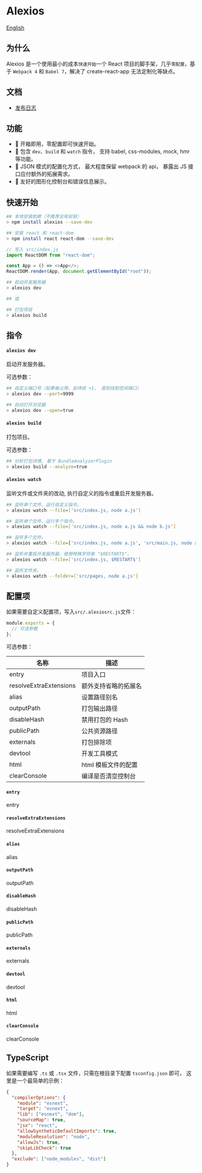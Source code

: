# Alexios

[English](./README.md)

## 为什么

Alexios 是一个使用最小的成本`快速开始`一个 React 项目的脚手架，几乎`零配置`，基于 `Webpack 4` 和 `Babel 7`，解决了 create-react-app 无法定制化等缺点。

## 文档

- [发布日志](./CHANGELOG.md)

## 功能

- 🌟 开箱即用，零配置即可快速开始。
- 🌟 包含 `dev`、`build` 和 `watch` 指令， 支持 babel, css-modules, mock, hmr 等功能。
- 🌟 JSON 模式的配置化方式， 最大程度保留 webpack 的 api， 暴露出 JS 接口应付额外的拓展需求。
- 🌟 友好的图形化控制台和错误信息展示。

## 快速开始

```bash
## 本地安装依赖（不推荐全局安装）
> npm install alexios --save-dev
```

```bash
## 安装 react 和 react-dom
> npm install react react-dom --save-dev
```

```javascript
// 写入 src/index.js
import ReactDOM from "react-dom";

const App = () => <>App</>;
ReactDOM.render(App, document.getElementById("root"));
```

```bash
## 启动开发服务器
> alexios dev

## 或

## 打包项目
> alexios build
```

## 指令

#### `alexios dev`

启动开发服务器。

可选参数：

```bash
## 自定义端口号（如果被占用，会持续 +1， 直到找到空闲端口）
> alexios dev --port=9999

## 自动打开浏览器
> alexios dev --open=true
```

#### `alexios build`

打包项目。

可选参数：

```bash
## 分析打包详情, 基于 BundleAnalyzerPlugin
> alexios build --analyze=true
```

#### `alexios watch`

监听文件或文件夹的改动, 执行自定义的指令或重启开发服务器。

```bash
## 监听单个文件，运行自定义指令。
> alexios watch --file=['src/index.js, node a.js']

## 监听单个文件，运行多个指令。
> alexios watch --file=['src/index.js, node a.js && node b.js']

## 监听多个文件。
> alexios watch --file=['src/index.js, node a.js', 'src/main.js, node a.js']

## 监听并重启开发服务器，使用特殊字符串 "$RESTART$"。
> alexios watch --file=['src/index.js, $RESTART$']

## 监听文件夹。
> alexios watch --folder=['src/pages, node a.js']
```

## 配置项

如果需要自定义配置项，写入`src/.alexiosrc.js`文件：

```javascript
module.exports = {
  // 可选参数
};
```

可选参数：

| 名称 | 描述 |
| --- | --- |
| <a id="op-entry">entry</a> | 项目入口 |
| <a id="op-resolveExtraExtensions">resolveExtraExtensions</a> | 额外支持省略的拓展名 |
| <a id="op-alias">alias</a> | 设置路径别名 |
| <a id="op-outputPath">outputPath</a> | 打包输出路径 |
| <a id="op-disableHash">disableHash</a> | 禁用打包的 Hash |
| <a id="op-publicPath">publicPath</a> | 公共资源路径 |
| <a id="op-externals">externals</a> | 打包排除项 |
| <a id="op-devtool">devtool</a> | 开发工具模式 |
| <a id="op-html">html</a> | html 模板文件的配置 |
| <a id="op-clearConsole">clearConsole</a> | 编译是否清空控制台 |

#### `entry` [](#op-entry)

entry

#### `resolveExtraExtensions` [](#op-resolveExtraExtensions)

resolveExtraExtensions

#### `alias` [](#op-alias)

alias

#### `outputPath` [](#op-outputPath)

outputPath

#### `disableHash` [](#op-disableHash)

disableHash

#### `publicPath` [](#op-publicPath)

publicPath

#### `externals` [](#op-externals)

externals

#### `devtool` [](#op-devtool)

devtool

#### `html` [](#op-html)

html

#### `clearConsole` [](#op-clearConsole)

clearConsole

## TypeScript

如果需要编写 `.ts` 或 `.tsx` 文件，只需在根目录下配置 `tsconfig.json` 即可， 这里是一个最简单的示例：

```json
{
  "compilerOptions": {
    "module": "esnext",
    "target": "esnext",
    "lib": ["esnext", "dom"],
    "sourceMap": true,
    "jsx": "react",
    "allowSyntheticDefaultImports": true,
    "moduleResolution": "node",
    "allowJs": true,
    "skipLibCheck": true
  },
  "exclude": ["node_modules", "dist"]
}
```

